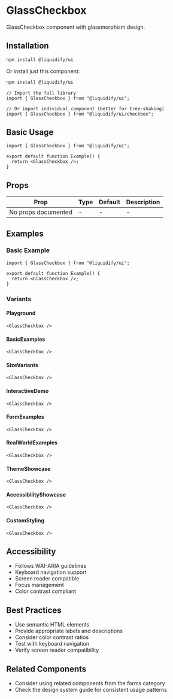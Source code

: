 # GlassCheckbox

GlassCheckbox component with glassmorphism design.

## Installation

```bash
npm install @liquidify/ui
```

Or install just this component:

```bash
npm install @liquidify/ui
```

```tsx
// Import the full library
import { GlassCheckbox } from "@liquidify/ui";

// Or import individual component (better for tree-shaking)
import { GlassCheckbox } from "@liquidify/ui/checkbox";
```

## Basic Usage

```tsx
import { GlassCheckbox } from "@liquidify/ui";

export default function Example() {
  return <GlassCheckbox />;
}
```

## Props

| Prop                | Type | Default | Description |
| ------------------- | ---- | ------- | ----------- |
| No props documented | -    | -       | -           |

## Examples

### Basic Example

```tsx
import { GlassCheckbox } from "@liquidify/ui";

export default function Example() {
  return <GlassCheckbox />;
}
```

### Variants

#### Playground

```tsx
<GlassCheckbox />
```

#### BasicExamples

```tsx
<GlassCheckbox />
```

#### SizeVariants

```tsx
<GlassCheckbox />
```

#### InteractiveDemo

```tsx
<GlassCheckbox />
```

#### FormExamples

```tsx
<GlassCheckbox />
```

#### RealWorldExamples

```tsx
<GlassCheckbox />
```

#### ThemeShowcase

```tsx
<GlassCheckbox />
```

#### AccessibilityShowcase

```tsx
<GlassCheckbox />
```

#### CustomStyling

```tsx
<GlassCheckbox />
```

## Accessibility

- Follows WAI-ARIA guidelines
- Keyboard navigation support
- Screen reader compatible
- Focus management
- Color contrast compliant

## Best Practices

- Use semantic HTML elements
- Provide appropriate labels and descriptions
- Consider color contrast ratios
- Test with keyboard navigation
- Verify screen reader compatibility

## Related Components

- Consider using related components from the forms category
- Check the design system guide for consistent usage patterns
